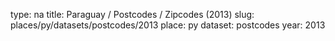 type: na
title: Paraguay / Postcodes / Zipcodes (2013)
slug: places/py/datasets/postcodes/2013
place: py
dataset: postcodes
year: 2013
